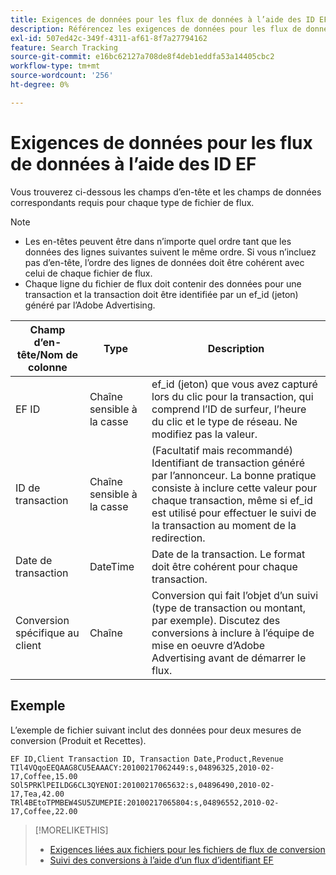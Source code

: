 ```yaml
---
title: Exigences de données pour les flux de données à l’aide des ID EF
description: Référencez les exigences de données pour les flux de données à l’aide des identifiants EF.
exl-id: 507ed42c-349f-4311-af61-8f7a27794162
feature: Search Tracking
source-git-commit: e16bc62127a708de8f4deb1eddfa53a14405cbc2
workflow-type: tm+mt
source-wordcount: '256'
ht-degree: 0%

---
```


# Exigences de données pour les flux de données à l’aide des ID EF

Vous trouverez ci-dessous les champs d’en-tête et les champs de données correspondants requis pour chaque type de fichier de flux.

>[!NOTE]
>* Les en-têtes peuvent être dans n’importe quel ordre tant que les données des lignes suivantes suivent le même ordre. Si vous n’incluez pas d’en-tête, l’ordre des lignes de données doit être cohérent avec celui de chaque fichier de flux.
>* Chaque ligne du fichier de flux doit contenir des données pour une transaction et la transaction doit être identifiée par un ef_id (jeton) généré par l’Adobe Advertising.

| Champ d’en-tête/Nom de colonne | Type | Description |
| ---- | ---- | ---- |
| EF ID | Chaîne sensible à la casse | ef_id (jeton) que vous avez capturé lors du clic pour la transaction, qui comprend l’ID de surfeur, l’heure du clic et le type de réseau. Ne modifiez pas la valeur. |
| ID de transaction | Chaîne sensible à la casse | (Facultatif mais recommandé) Identifiant de transaction généré par l’annonceur. La bonne pratique consiste à inclure cette valeur pour chaque transaction, même si ef_id est utilisé pour effectuer le suivi de la transaction au moment de la redirection. |
| Date de transaction | DateTime | Date de la transaction. Le format doit être cohérent pour chaque transaction. |
| Conversion spécifique au client | Chaîne | Conversion qui fait l’objet d’un suivi (type de transaction ou montant, par exemple). Discutez des conversions à inclure à l’équipe de mise en oeuvre d’Adobe Advertising avant de démarrer le flux. |

## Exemple

L’exemple de fichier suivant inclut des données pour deux mesures de conversion (Produit et Recettes).

```
EF ID,Client Transaction ID, Transaction Date,Product,Revenue
TIl4VQqoEEQAAG8CU5EAAACY:20100217062449:s,04896325,2010-02-17,Coffee,15.00
SOl5PRKlPEILDG6CL3QYENOI:20100217065632:s,04896490,2010-02-17,Tea,42.00
TRl4BEtoTPMBEW4SU5ZUMEPIE:20100217065804:s,04896552,2010-02-17,Coffee,22.00
```

>[!MORELIKETHIS]
>
>* [Exigences liées aux fichiers pour les fichiers de flux de conversion](feed-file-requirements.md)
>* [Suivi des conversions à l’aide d’un flux d’identifiant EF](/help/search-social-commerce/tracking/feed-efid.md)
